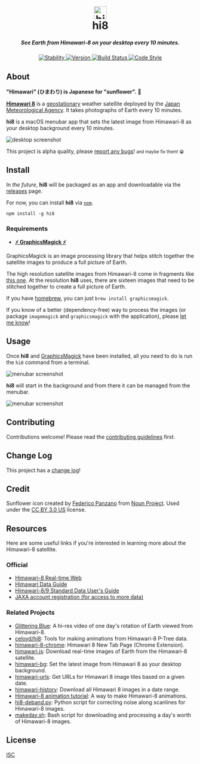<h1 align="center">
  <img src="assets/Icon-Template@2x.png" alt="hi8" height="34" width="34">
  <br>
  hi8
  <br>
</h1>

<h5 align="center">See Earth from Himawari-8 on your desktop every 10 minutes.</h5>

<p align="center">
  <a href="https://nodejs.org/api/documentation.html#documentation_stability_index">
    <img alt="Stability"
      src="https://img.shields.io/badge/stability-experimental-orange.svg?style=flat-square">
  </a>
  <a href="https://www.npmjs.com/package/hi8">
    <img alt="Version"
      src="https://img.shields.io/npm/v/hi8.svg?style=flat-square">
  </a>
  <a href="https://travis-ci.org/ungoldman/hi8">
    <img alt="Build Status"
      src="https://img.shields.io/travis/ungoldman/hi8.svg?style=flat-square">
  </a>
  <a href="http://npm.im/standard">
    <img alt="Code Style"
      src="https://img.shields.io/badge/code%20style-standard-brightgreen.svg?style=flat-square">
  </a>
</p>

## About

**"Himawari" (ひまわり) is Japanese for "sunflower".** :sunflower:

**[Himawari 8](http://himawari8.nict.go.jp/)** is a [geostationary](https://en.wikipedia.org/wiki/Geostationary_orbit) weather satellite deployed by the [Japan Meteorological Agency](http://www.jma.go.jp/jma/indexe.html). It takes photographs of Earth every 10 minutes.

**hi8** is a macOS menubar app that sets the latest image from Himawari-8 as your desktop background every 10 minutes.

![desktop screenshot](assets/screenshots/desktop.jpg)

This project is alpha quality, please [report any bugs](https://github.com/ungoldman/hi8/issues)! <small>and maybe fix them! :grin:</small>

## Install

In *the future*, **hi8** will be packaged as an app and downloadable via the [releases](https://github.com/ungoldman/hi8/releases) page.

For now, you can install **hi8** via [`npm`](npmjs.com).

```
npm install -g hi8
```

### Requirements

- [**:zap: GraphicsMagick :zap:**](http://www.graphicsmagick.org)

GraphicsMagick is an image processing library that helps stitch together the satellite images to produce a full picture of Earth.

The high resolution satellite images from Himawari-8 come in fragments like [this one](http://himawari8-dl.nict.go.jp/himawari8/img/D531106/4d/550/2016/10/05/193000_2_0.png). At the resolution **hi8** uses, there are sixteen images that need to be stitched together to create a full picture of Earth.

If you have [homebrew](http://brew.sh/), you can just `brew install graphicsmagick`.

If you know of a better (dependency-free) way to process the images (or package `imagemagick` and `graphicsmagick` with the application), please [let me know](https://github.com/ungoldman/hi8/issues/3)!

## Usage

Once **hi8** and [GraphicsMagick](http://www.graphicsmagick.org) have been installed, all you need to do is run the `hi8` command from a terminal.

![menubar screenshot](assets/screenshots/terminal.png)

**hi8** will start in the background and from there it can be managed from the menubar.

![menubar screenshot](assets/screenshots/menubar.png)

## Contributing

Contributions welcome! Please read the [contributing guidelines](contributing.md) first.

## Change Log

This project has a [change log](changelog.md)!

## Credit

Sunflower icon created by [Federico Panzano](https://thenounproject.com/panzano/) from [Noun Project](https://thenounproject.com/term/sunflower/120542/). Used under the [CC BY 3.0 US](https://creativecommons.org/licenses/by/3.0/us/) license.

## Resources

Here are some useful links if you're interested in learning more about the Himawari-8 satellite.

### Official

- [Himawari-8 Real-time Web](http://himawari8.nict.go.jp)
- [Himawari Data Guide](http://www.eorc.jaxa.jp/ptree/userguide.html)
- [Himawari-8/9 Standard Data User's Guide](http://www.data.jma.go.jp/mscweb/en/himawari89/space_segment/hsd_sample/HS_D_users_guide_en_v12.pdf)
- [JAXA account registration (for access to more data)](http://www.eorc.jaxa.jp/ptree/registration_top.html)

### Related Projects

- [Glittering Blue](http://glittering.blue): A hi-res video of one day's rotation of Earth viewed from Himawari-8.
- [celoyd/hi8](https://github.com/celoyd/hi8): Tools for making animations from Himawari-8 P-Tree data.
- [himawari-8-chrome](https://github.com/domoritz/): Himawari 8 New Tab Page (Chrome Extension).
- [himawari.js](https://github.com/jakiestfu/himawari.js): Download real-time images of Earth from the Himawari-8 satellite.
- [himawari-bg](https://github.com/ungoldman/himawari-bg): Set the latest image from Himawari 8 as your desktop background.
- [himawari-urls](https://github.com/ungoldman/himawari-urls): Get URLs for Himawari 8 image tiles based on a given date.
- [himawari-history](https://github.com/ungoldman/himawari-history): Download all Himawari 8 images in a date range.
- [Himawari-8 animation tutorial](https://gist.github.com/celoyd/b92d0de6fae1f18791ef): A way to make Himawari-8 animations.
- [hi8-deband.py](https://gist.github.com/celoyd/a4dd9202fe5c7978b114): Python script for correcting noise along scanlines for Himawari-8 images.
- [makeday.sh](https://gist.github.com/celoyd/c2293929ab3fe97ea597): Bash script for downloading and processing a day's worth of Himawari-8 images.

## License

[ISC](license.md)
